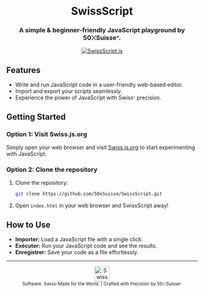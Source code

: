 <h1 align="center">SwissScript</h1>

<h3 align="center">A simple & beginner-friendly JavaScript playground by 50⤬Suisseᐩ.</h3>

<a href="https://Swiss.js.org">
  <p align="center">
    <img src="https://github.com/50xSuisse/SwissScript/assets/156722656/1af67b50-9a2f-43e6-b0ab-7b77fa9d9939" alt="SwissScript.js">
  </p>
</a>

## Features

- Write and run JavaScript code in a user-friendly web-based editor.
- Import and export your scripts seamlessly.
- Experience the power of JavaScript with Swissᐩ precision.

## Getting Started

### Option 1: Visit Swiss.js.org

Simply open your web browser and visit [Swiss.js.org](https://Swiss.js.org) to start experimenting with JavaScript.

### Option 2: Clone the repository

1. Clone the repository:
    ```bash
    git clone https://github.com/50xSuisse/SwissScript.git
    ```

2. Open `index.html` in your web browser and SwissScript away!

## How to Use

- **Importer:** Load a JavaScript file with a single click.
- **Exécuter:** Run your JavaScript code and see the results.
- **Enregistrer:** Save your code as a file effortlessly.

---

<div align="center">
  <a href="https://50xSuisse.github.io">
    <img src="https://upload.wikimedia.org/wikipedia/commons/c/c8/Twemoji12_1f1e8-1f1ed.svg" alt="Swiss Flag" width="39.50px" height="auto">
  </a>
  <br>
  <small>Software. Swiss-Made for the World. | Crafted with Precision by 50⤬Suisseᐩ</small>
</div>
